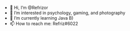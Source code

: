 - 👋 Hi, I’m @Refrizor
- 👀 I’m interested in psychology, gaming, and photography
- 🌱 I’m currently learning Java B)
- 📫 How to reach me: Refriz#6022

<!---
Refrizor/Refrizor is a ✨ special ✨ repository because its `README.md` (this file) appears on your GitHub profile.
You can click the Preview link to take a look at your changes.
--->
